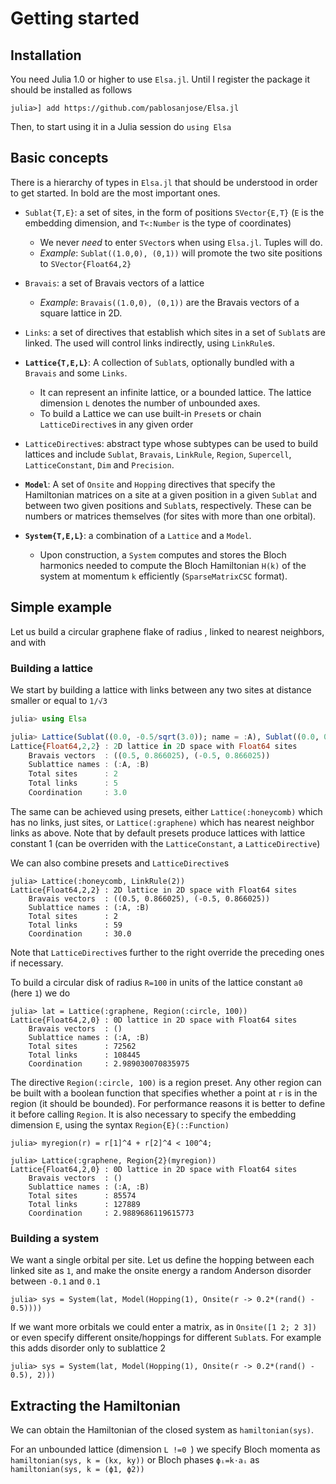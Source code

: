 # Getting started

## Installation
You need Julia 1.0 or higher to use `Elsa.jl`. Until I register the package it should be installed as follows
```
julia>] add https://github.com/pablosanjose/Elsa.jl 
```
Then, to start using it in a Julia session do `using Elsa`

## Basic concepts

There is a hierarchy of types in `Elsa.jl` that should be understood in order to get started. In bold are the most important ones.

- `Sublat{T,E}`: a set of sites, in the form of positions `SVector{E,T}` (`E` is the embedding dimension, and `T<:Number` is the type of coordinates)
    - We never *need* to enter `SVector`s when using `Elsa.jl`. Tuples will do. 
    - *Example*: `Sublat((1.0,0), (0,1))` will promote the two site positions to `SVector{Float64,2}`

- `Bravais`: a set of Bravais vectors of a lattice
    - *Example*: `Bravais((1.0,0), (0,1))` are the Bravais vectors of a square lattice in 2D.

- `Links`: a set of directives that establish which sites in a set of `Sublat`s are linked. The used will control links indirectly, using `LinkRule`s.

- **`Lattice{T,E,L}`**: A collection of `Sublat`s, optionally bundled with a `Bravais` and some `Links`.
    - It can represent an infinite lattice, or a bounded lattice. The lattice dimension `L` denotes the number of unbounded axes.
    - To build a Lattice we can use built-in `Preset`s or chain `LatticeDirective`s in any given order
- `LatticeDirective`s: abstract type whose subtypes can be used to build lattices and include `Sublat`, `Bravais`, `LinkRule`, `Region`, `Supercell`, `LatticeConstant`, `Dim` and `Precision`.

- **`Model`**: A set of `Onsite` and `Hopping` directives that specify the Hamiltonian matrices on a site at a given position in a given `Sublat` and between two given positions and `Sublat`s, respectively. These can be numbers or matrices themselves (for sites with more than one orbital).

- **`System{T,E,L}`**: a combination of a `Lattice` and a `Model`. 
    - Upon construction, a `System` computes and stores the Bloch harmonics needed to compute the Bloch Hamiltonian `H(k)` of the system at momentum `k` efficiently (`SparseMatrixCSC` format).

## Simple example
Let us build a circular graphene flake of radius , linked to nearest neighbors, and with 

### Building a lattice
We start by building a lattice with links between any two sites at distance smaller or equal to `1/√3`
```julia
julia> using Elsa

julia> Lattice(Sublat((0.0, -0.5/sqrt(3.0)); name = :A), Sublat((0.0, 0.5/sqrt(3.0)); name = :B), Bravais((cos(pi/3), sin(pi/3)), (-cos(pi/3), sin(pi/3))), LinkRule(1/√3))
Lattice{Float64,2,2} : 2D lattice in 2D space with Float64 sites
    Bravais vectors  : ((0.5, 0.866025), (-0.5, 0.866025))
    Sublattice names : (:A, :B)
    Total sites      : 2
    Total links      : 5
    Coordination     : 3.0
```
The same can be achieved using presets, either `Lattice(:honeycomb)` which has no links, just sites, or `Lattice(:graphene)` which has nearest neighbor links as above. Note that by default presets produce lattices with lattice constant 1 (can be overriden with the  `LatticeConstant`, a `LatticeDirective`)

We can also combine presets and `LatticeDirective`s
```
julia> Lattice(:honeycomb, LinkRule(2))
Lattice{Float64,2,2} : 2D lattice in 2D space with Float64 sites
    Bravais vectors  : ((0.5, 0.866025), (-0.5, 0.866025))
    Sublattice names : (:A, :B)
    Total sites      : 2
    Total links      : 59
    Coordination     : 30.0
```
Note that `LatticeDirective`s further to the right override the preceding ones if necessary. 

To build a circular disk of radius `R=100` in units of the lattice constant `a0` (here `1`) we do
```
julia> lat = Lattice(:graphene, Region(:circle, 100))
Lattice{Float64,2,0} : 0D lattice in 2D space with Float64 sites
    Bravais vectors  : ()
    Sublattice names : (:A, :B)
    Total sites      : 72562
    Total links      : 108445
    Coordination     : 2.989030070835975
```
The directive `Region(:circle, 100)` is a region preset. Any other region can be built with a boolean function  that specifies whether a point at `r` is in the region (it should be bounded). For performance reasons it is better to define it before calling `Region`. It is also necessary to specify the embedding dimension `E`, using the syntax `Region{E}(::Function)`
```
julia> myregion(r) = r[1]^4 + r[2]^4 < 100^4;

julia> Lattice(:graphene, Region{2}(myregion))
Lattice{Float64,2,0} : 0D lattice in 2D space with Float64 sites
    Bravais vectors  : ()
    Sublattice names : (:A, :B)
    Total sites      : 85574
    Total links      : 127889
    Coordination     : 2.9889686119615773
```

### Building a system

We want a single orbital per site. Let us define the hopping between each linked site as `1`, and make the onsite energy a random Anderson disorder between `-0.1` and `0.1`
```
julia> sys = System(lat, Model(Hopping(1), Onsite(r -> 0.2*(rand() - 0.5))))
```
If we want more orbitals we could enter a matrix, as in `Onsite([1 2; 2 3])` or even specify different onsite/hoppings for different `Sublat`s. For example this adds disorder only to sublattice 2
```
julia> sys = System(lat, Model(Hopping(1), Onsite(r -> 0.2*(rand() - 0.5), 2)))
```

## Extracting the Hamiltonian

We can obtain the Hamiltonian of the closed system as `hamiltonian(sys)`.

For an unbounded lattice (dimension `L !=0 `) we specify Bloch momenta as `hamiltonian(sys, k = (kx, ky))` or Bloch phases `ϕᵢ=k⋅aᵢ` as `hamiltonian(sys, k = (ϕ1, ϕ2))`



